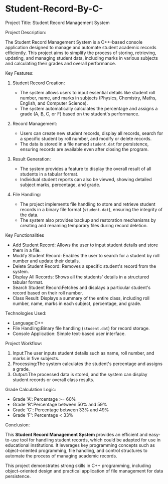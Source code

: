 # Student-Record-By-C-
Project Title: Student Record Management System

Project Description:

The Student Record Management System is a C++-based console application designed to manage and automate student academic records efficiently. This project aims to simplify the process of storing, retrieving, updating, and managing student data, including marks in various subjects and calculating their grades and overall performance.

Key Features:

1. Student Record Creation:
   - The system allows users to input essential details like student roll number, name, and marks in subjects (Physics, Chemistry, Maths, English, and Computer Science).
   - The system automatically calculates the percentage and assigns a grade (A, B, C, or F) based on the student's performance.

2. Record Management:
   - Users can create new student records, display all records, search for a specific student by roll number, and modify or delete records.
   - The data is stored in a file named `student.dat` for persistence, ensuring records are available even after closing the program.

3. Result Generation:
   - The system provides a feature to display the overall result of all students in a tabular format.
   - Individual student reports can also be viewed, showing detailed subject marks, percentage, and grade.

4. File Handling:
   - The project implements file handling to store and retrieve student records in a binary file format (`student.dat`), ensuring the integrity of the data.
   - The system also provides backup and restoration mechanisms by creating and renaming temporary files during record deletion.

Key Functionalities

- Add Student Record: Allows the user to input student details and store them in a file.
- Modify Student Record: Enables the user to search for a student by roll number and update their details.
- Delete Student Record: Removes a specific student's record from the system.
- Display All Records: Shows all the students' details in a structured tabular format.
- Search Student Record:Fetches and displays a particular student's record based on their roll number.
- Class Result: Displays a summary of the entire class, including roll number, name, marks in each subject, percentage, and grade.
  
Technologies Used:

- Language:C++
- File Handling:Binary file handling (`student.dat`) for record storage.
- Console Application: Simple text-based user interface.

Project Workflow:

1. Input:The user inputs student details such as name, roll number, and marks in five subjects.
2. Processing:The system calculates the student's percentage and assigns a grade.
3. Output:The processed data is stored, and the system can display student records or overall class results.

Grade Calculation Logic:

- Grade 'A': Percentage >= 60%
- Grade 'B':Percentage between 50% and 59%
- Grade 'C': Percentage between 33% and 49%
- Grade 'F': Percentage < 33%

Conclusion:

This **Student Record Management System** provides an efficient and easy-to-use tool for handling student records, which could be adapted for use in educational institutions. It leverages key programming concepts such as object-oriented programming, file handling, and control structures to automate the process of managing academic records.

This project demonstrates strong skills in C++ programming, including object-oriented design and practical application of file management for data persistence.
